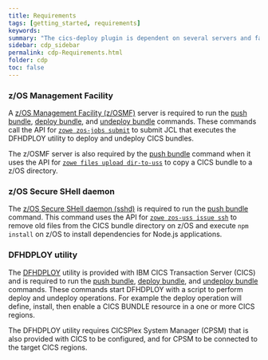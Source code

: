 ```yaml
---
title: Requirements
tags: [getting_started, requirements]
keywords:
summary: "The cics-deploy plugin is dependent on several servers and facilities that need to be set up on z/OS."
sidebar: cdp_sidebar
permalink: cdp-Requirements.html
folder: cdp
toc: false
---
```


### z/OS Management Facility
A [z/OS Management Facility (z/OSMF)](https://www.ibm.com/support/knowledgecenter/en/SSLTBW_2.3.0/com.ibm.zos.v2r3.izua300/IZUHPINFO_PartConfiguring.htm) server is required to run the [push bundle](Commands#command-push-bundle), [deploy bundle](Commands#command-deploy-bundle), and [undeploy bundle](Commands#command-undeploy-bundle) commands. These commands call the API for [`zowe zos-jobs submit`](https://zowe.github.io/docs-site/latest/user-guide/cli-usingcli.html#zos-jobs) to submit JCL that executes the DFHDPLOY utility to deploy and undeploy CICS bundles.

The z/OSMF server is also required by the [push bundle](Commands#command-push-bundle) command when it uses the API for [`zowe files upload dir-to-uss`](https://github.com/zowe/zowe-cli/issues/207) to copy a CICS bundle to a z/OS directory.

### z/OS Secure SHell daemon
The [z/OS Secure SHell daemon (sshd)](https://www.ibm.com/support/knowledgecenter/en/SSLTBW_2.3.0/com.ibm.zos.v2r3.foto100/sshset.htm) is required to run the [push bundle](Commands#command-push-bundle) command. This command uses the API for [`zowe zos-uss issue ssh`](https://github.com/zowe/zowe-cli/pull/308) to remove old files from the CICS bundle directory on z/OS and execute `npm install` on z/OS to install dependencies for Node.js applications.

### DFHDPLOY utility
The [DFHDPLOY](https://www.ibm.com/support/knowledgecenter/SSGMCP_5.5.0/applications/deploying/dfhdploy_overview.html) utility is provided with IBM CICS Transaction Server (CICS) and is required to run the [push bundle](Commands#command-push-bundle), [deploy bundle](Commands#command-deploy-bundle), and [undeploy bundle](Commands#command-undeploy-bundle) commands. These commands start DFHDPLOY with a script to perform deploy and undeploy operations. For example the deploy operation will define, install, then enable a CICS BUNDLE resource in a one or more CICS regions.

The DFHDPLOY utility requires CICSPlex System Manager \(CPSM\) that is also provided with CICS to be configured, and for CPSM to be connected to the target CICS regions.